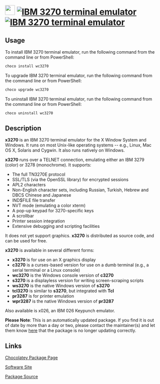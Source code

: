 ﻿# <img src="https://cdn.jsdelivr.net/gh/mkevenaar/chocolatey-packages@272cf81eb8f4d8b09d22cbd0d96c803153010f24/icons/wc3270.png" width="32" height="32"/> [![IBM 3270 terminal emulator](https://img.shields.io/chocolatey/v/wc3270.svg?label=IBM+3270+terminal+emulator)](https://community.chocolatey.org/packages/wc3270) [![IBM 3270 terminal emulator](https://img.shields.io/chocolatey/dt/wc3270.svg)](https://community.chocolatey.org/packages/wc3270)

## Usage

To install IBM 3270 terminal emulator, run the following command from the command line or from PowerShell:

```powershell
choco install wc3270
```

To upgrade IBM 3270 terminal emulator, run the following command from the command line or from PowerShell:

```powershell
choco upgrade wc3270
```

To uninstall IBM 3270 terminal emulator, run the following command from the command line or from PowerShell:

```powershell
choco uninstall wc3270
```

## Description

**x3270** is an IBM 3270 terminal emulator for the X Window System and Windows. It runs on most Unix-like operating systems -- e.g., Linux, Mac OS X, Solaris and Cygwin. It also runs natively on Windows.

**x3270** runs over a TELNET connection, emulating either an IBM 3279 (color) or 3278 (monochrome). It supports:

- The full TN3270E protocol
- SSL/TLS (via the OpenSSL library) for encrypted sessions
- APL2 characters
- Non-English character sets, including Russian, Turkish, Hebrew and DBCS Chinese and Japanese
- IND$FILE file transfer
- NVT mode (emulating a color xterm)
- A pop-up keypad for 3270-specific keys
- A scrollbar
- Printer session integration
- Extensive debugging and scripting facilities

It does not yet support graphics. **x3270** is distributed as source code, and can be used for free.

**x3270** is available in several different forms:

- **x3270** is for use on an X graphics display
- **c3270** is a curses-based version for use on a dumb terminal (e.g., a serial terminal or a Linux console)
- **wc3270** is the Windows console version of **c3270**
- **s3270** is a displayless version for writing screen-scraping scripts
- **ws3270** is the native Windows version of **s3270**
- **tcl3270** is similar to **s3270**, but integrated with **Tcl**
- **pr3287** is for printer emulation
- **wpr3287** is the native Windows version of **pr3287**

Also available is x026, an IBM 026 Keypunch emulator.

**Please Note**: This is an automatically updated package. If you find it is
out of date by more than a day or two, please contact the maintainer(s) and
let them know [here](https://github.com/mkevenaar/chocolatey-packages/issues) that the package is no longer updating correctly.


## Links

[Chocolatey Package Page](https://community.chocolatey.org/packages/wc3270)

[Software Site](http://x3270.bgp.nu/)

[Package Source](https://github.com/mkevenaar/chocolatey-packages/tree/master/automatic/wc3270)

